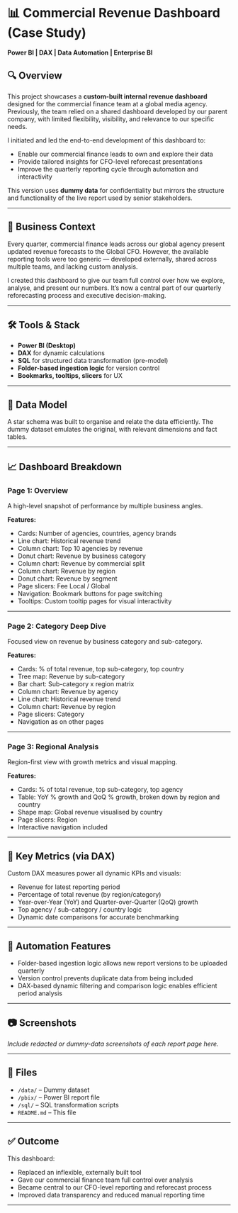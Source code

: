 # 📊 Commercial Revenue Dashboard (Case Study)

**Power BI | DAX | Data Automation | Enterprise BI**

## 🔍 Overview

This project showcases a **custom-built internal revenue dashboard** designed for the commercial finance team at a global media agency. Previously, the team relied on a shared dashboard developed by our parent company, with limited flexibility, visibility, and relevance to our specific needs.

I initiated and led the end-to-end development of this dashboard to:

- Enable our commercial finance leads to own and explore their data
- Provide tailored insights for CFO-level reforecast presentations
- Improve the quarterly reporting cycle through automation and interactivity

This version uses **dummy data** for confidentiality but mirrors the structure and functionality of the live report used by senior stakeholders.

---

## 🧠 Business Context

Every quarter, commercial finance leads across our global agency present updated revenue forecasts to the Global CFO. However, the available reporting tools were too generic — developed externally, shared across multiple teams, and lacking custom analysis.

I created this dashboard to give our team full control over how we explore, analyse, and present our numbers. It’s now a central part of our quarterly reforecasting process and executive decision-making.

---

## 🛠️ Tools & Stack

- **Power BI (Desktop)**
- **DAX** for dynamic calculations
- **SQL** for structured data transformation (pre-model)
- **Folder-based ingestion logic** for version control
- **Bookmarks, tooltips, slicers** for UX

---

## 🧱 Data Model

A star schema was built to organise and relate the data efficiently. The dummy dataset emulates the original, with relevant dimensions and fact tables.

---

## 📈 Dashboard Breakdown

### **Page 1: Overview**

A high-level snapshot of performance by multiple business angles.

**Features:**
- Cards: Number of agencies, countries, agency brands
- Line chart: Historical revenue trend
- Column chart: Top 10 agencies by revenue
- Donut chart: Revenue by business category
- Column chart: Revenue by commercial split
- Column chart: Revenue by region
- Donut chart: Revenue by segment
- Page slicers: Fee Local / Global
- Navigation: Bookmark buttons for page switching
- Tooltips: Custom tooltip pages for visual interactivity

---

### **Page 2: Category Deep Dive**

Focused view on revenue by business category and sub-category.

**Features:**
- Cards: % of total revenue, top sub-category, top country
- Tree map: Revenue by sub-category
- Bar chart: Sub-category x region matrix
- Column chart: Revenue by agency
- Line chart: Historical revenue trend
- Column chart: Revenue by region
- Page slicers: Category
- Navigation as on other pages

---

### **Page 3: Regional Analysis**

Region-first view with growth metrics and visual mapping.

**Features:**
- Cards: % of total revenue, top sub-category, top agency
- Table: YoY % growth and QoQ % growth, broken down by region and country
- Shape map: Global revenue visualised by country
- Page slicers: Region 
- Interactive navigation included

---

## 🧮 Key Metrics (via DAX)

Custom DAX measures power all dynamic KPIs and visuals:

- Revenue for latest reporting period
- Percentage of total revenue (by region/category)
- Year-over-Year (YoY) and Quarter-over-Quarter (QoQ) growth
- Top agency / sub-category / country logic
- Dynamic date comparisons for accurate benchmarking

---

## 🔁 Automation Features

- Folder-based ingestion logic allows new report versions to be uploaded quarterly
- Version control prevents duplicate data from being included
- DAX-based dynamic filtering and comparison logic enables efficient period analysis

---

## 📷 Screenshots

_Include redacted or dummy-data screenshots of each report page here._

---

## 🔗 Files

- `/data/` – Dummy dataset  
- `/pbix/` – Power BI report file  
- `/sql/` – SQL transformation scripts  
- `README.md` – This file  

---

## ✅ Outcome

This dashboard:

- Replaced an inflexible, externally built tool
- Gave our commercial finance team full control over analysis
- Became central to our CFO-level reporting and reforecast process
- Improved data transparency and reduced manual reporting time

---
